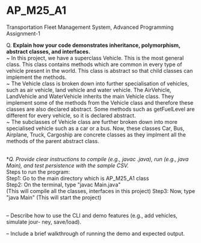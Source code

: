 # AP_M25_A1
Transportation Fleet Management System, Advanced Programming Assignment-1

Q. **Explain how your code demonstrates inheritance, polymorphism, abstract classes,
and interfaces.**
<br>
~ In this project, we have a superclass Vehicle. This is the most general class. This class contains methods which are common in every type of vehicle present in the world. This class is abstract so that child classes can implement the methods.
<br>
~ The Vehicle class is broken down into further specialisation of vehicles, such as air vehicle, land vehicle and water vehicle. The AirVehicle, LandVehicle and WaterVehicle inherits the main Vehicle class. They implement some of the methods from the Vehicle class and therefore these classes are also declared abstract. Some methods such as getFuelLevel are different for every vehicle, so it is declared abstract.
<br>
~ The subclasses of Vehicle class are further broken down into more specialised vehicle such as a car or a bus. Now, these classes Car, Bus, Airplane, Truck, Cargoship are concrete classes as they implment all the methods of the parent abstract class.
<br>
<br>

**Q. Provide clear instructions to compile (e.g., javac *.java), run (e.g., java Main),
and test persistence with the sample CSV.**
<br>
Steps to run the program: <br>
Step1: Go to the main directory which is AP_M25_A1 class <br>
Step2: On the terminal, type "javac Main.java"<br> (This will compile all the classes, interfaces in this project)
Step3: Now, type "java Main" (This will start the project) <br> <br>

– Describe how to use the CLI and demo features (e.g., add vehicles, simulate jour-
ney, save/load).

– Include a brief walkthrough of running the demo and expected output.
